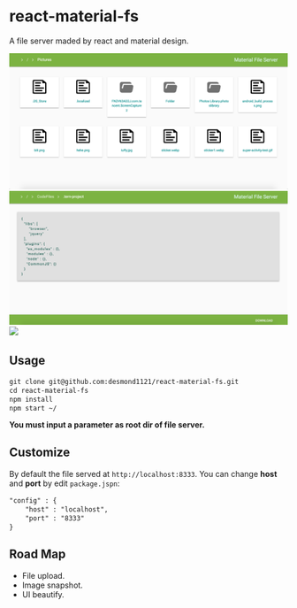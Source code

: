 # react-material-fs

A file server maded by react and material design.

![](snapshot/1.png)
![](snapshot/2.png)
![](snapshot/3.png)

## Usage

```
git clone git@github.com:desmond1121/react-material-fs.git
cd react-material-fs
npm install
npm start ~/
```

**You must input a parameter as root dir of file server.**

## Customize

By default the file served at `http://localhost:8333`. You can change **host** and **port** by edit `package.jspn`:

```
"config" : {
    "host" : "localhost",
    "port" : "8333"
}
```

## Road Map

- File upload. 
- Image snapshot.
- UI beautify.